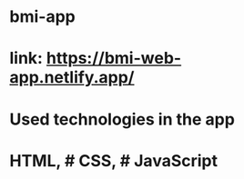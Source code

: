 # bmi-app

# link: https://bmi-web-app.netlify.app/

# Used technologies in the app
# HTML, # CSS, # JavaScript
